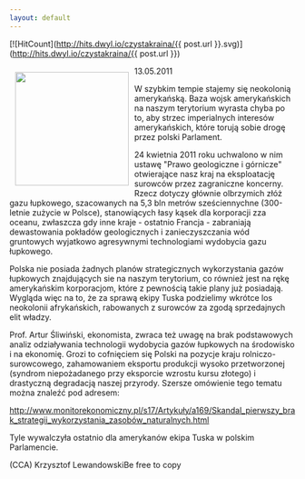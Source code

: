 ```yaml
---
layout: default
---
```


[![HitCount](http://hits.dwyl.io/czystakraina/{{ post.url }}.svg)](http://hits.dwyl.io/czystakraina/{{ post.url }})
<p><img src="{{site.baseurl}}\articles\pictures\465.hydra.jpg" align="left" style="margin: 10px 10px" width="200"><!--72-->
13.05.2011</p><p>W szybkim tempie stajemy się neokolonią amerykańską. Baza wojsk amerykańskich na naszym terytorium wyrasta chyba po to, aby strzec imperialnych interesów amerykańskich, które torują sobie drogę przez polski Parlament.</p><p>24 kwietnia 2011 roku uchwalono w nim ustawę "Prawo geologiczne i górnicze" otwierające nasz kraj na eksploatację surowców przez zagraniczne koncerny. Rzecz dotyczy głównie olbrzymich złóż gazu łupkowego, szacowanych na 5,3 bln metrów sześciennychne (300-letnie zużycie w Polsce), stanowiących łasy kąsek dla korporacji zza oceanu, zwłaszcza gdy inne kraje - ostatnio Francja - zabraniają dewastowania pokładów geologicznych i zanieczyszczania wód gruntowych wyjatkowo agresywnymi technologiami wydobycia gazu łupkowego.</p><p>Polska nie posiada żadnych planów strategicznych wykorzystania gazów łupkowych znajdujących sie na naszym terytorium, co również jest na rękę amerykańskim korporacjom, które z pewnością takie plany już posiadają. Wygląda więc na to, że za sprawą ekipy Tuska podzielimy wkrótce los neokolonii afrykańskich, rabowanych z surowców za zgodą sprzedajnych elit władzy.</p><p>Prof. Artur Śliwiński, ekonomista, zwraca też uwagę na brak podstawowych analiz odziaływania technologii wydobycia gazów łupkowych na środowisko i na ekonomię. Grozi to cofnięciem się Polski na pozycje kraju rolniczo-surowcowego, zahamowaniem eksportu produkcji wysoko przetworzonej (syndrom niepożadanego przy eksporcie wzrostu kursu złotego) i drastyczną degradacją naszej przyrody. Szersze omówienie tego tematu można znaleźć pod adresem:</p><p><a href="http://www.monitorekonomiczny.pl/s17/Artykuły/a169/Skandal_pierwszy_brak_strategii_wykorzystania_zasobów_naturalnych.html" title="artykuł prof. Artura Śliwińskiego" target="">http://www.monitorekonomiczny.pl/s17/Artykuły/a169/Skandal_pierwszy_brak_strategii_wykorzystania_zasobów_naturalnych.html</a></p><p>Tyle wywalczyła ostatnio dla amerykanów ekipa Tuska w polskim Parlamencie.</p><p>(CCA) Krzysztof LewandowskiBe free to copy</p>